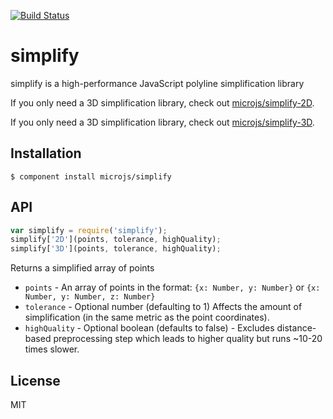 [![Build Status](https://secure.travis-ci.org/microjs/simplify.png?branch=master)](https://travis-ci.org/microjs/simplify)
# simplify

  simplify is a high-performance JavaScript polyline simplification library

  If you only need a 3D simplification library, check out [microjs/simplify-2D](https://github.com/microjs/simplify-2D).

  If you only need a 3D simplification library, check out [microjs/simplify-3D](https://github.com/microjs/simplify-3D).

## Installation

    $ component install microjs/simplify

## API

  ```javascript
  var simplify = require('simplify');
  simplify['2D'](points, tolerance, highQuality);
  simplify['3D'](points, tolerance, highQuality);
  ```

  Returns a simplified array of points

  - `points` - An array of points in the format: `{x: Number, y: Number}` or `{x: Number, y: Number, z: Number}`
  - `tolerance` - Optional number (defaulting to 1) Affects the amount of simplification (in the same metric as the point coordinates).
  - `highQuality` - Optional boolean (defaults to false) - Excludes distance-based preprocessing step which leads to higher quality but runs ~10-20 times slower.

## License

  MIT

